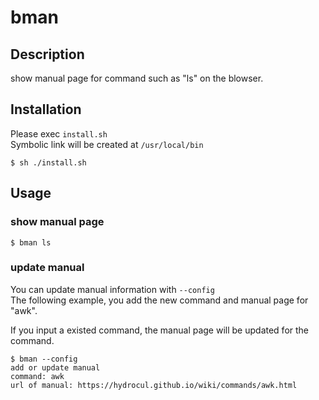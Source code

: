 # bman

## Description
show manual page for command such as "ls" on the blowser.

## Installation
Please exec `install.sh`  
Symbolic link will be created at `/usr/local/bin`

```
$ sh ./install.sh
```

## Usage
### show manual page

```
$ bman ls
```

### update manual
You can update manual information with `--config`  
The following example, you add the new command and manual page for "awk".

If you input a existed command, the manual page will be updated for the command.

```
$ bman --config
add or update manual
command: awk
url of manual: https://hydrocul.github.io/wiki/commands/awk.html
```
